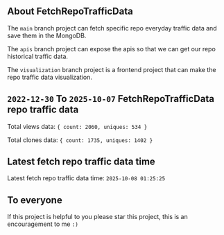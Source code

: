 ## About FetchRepoTrafficData

The `main` branch project can fetch specific repo everyday traffic data and save them in the MongoDB.

The `apis` branch project can expose the apis so that we can get our repo historical traffic data.

The `visualization` branch project is a frontend project that can make the repo traffic data visualization.

## `2022-12-30` To `2025-10-07` FetchRepoTrafficData repo traffic data

Total views data: `{ count: 2060, uniques: 534 }`

Total clones data: `{ count: 1735, uniques: 1402 }`

## Latest fetch repo traffic data time

Latest fetch repo traffic data time: `2025-10-08 01:25:25`

## To everyone

If this project is helpful to you please star this project, this is an encouragement to me `:)`



